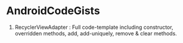 # AndroidCodeGists

1. RecyclerViewAdapter : Full code-template including constructor, overridden methods, add, add-uniquely, remove & clear methods.

